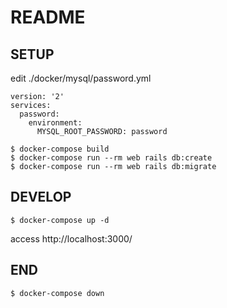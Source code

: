 # README
## SETUP

edit ./docker/mysql/password.yml
```
version: '2'
services:
  password:
    environment:
      MYSQL_ROOT_PASSWORD: password
```

```
$ docker-compose build
$ docker-compose run --rm web rails db:create
$ docker-compose run --rm web rails db:migrate
```

## DEVELOP
```
$ docker-compose up -d
```
access http://localhost:3000/

## END
```
$ docker-compose down
```